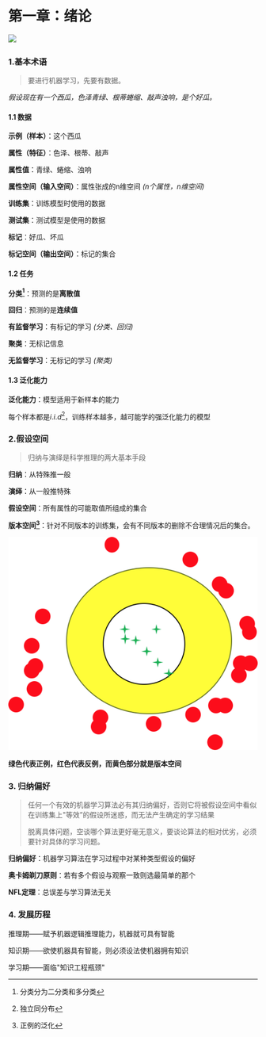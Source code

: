 # 第一章：绪论

<img src="http://latex.codecogs.com/gif.latex?\frac{\partial J}{\partial \theta_k^{(j)}}=\sum_{i:r(i,j)=1}{\big((\theta^{(j)})^Tx^{(i)}-y^{(i,j)}\big)x_k^{(i)}}+\lambda \theta_k^{(j)}" />  



### 1.基本术语

> 要进行机器学习，先要有数据。

*假设现在有一个西瓜，色泽青绿、根蒂蜷缩、敲声浊响，是个好瓜。*

#### 1.1 数据

**示例（样本）**：这个西瓜

**属性（特征）**：色泽、根蒂、敲声

**属性值**：青绿、蜷缩、浊响

**属性空间（输入空间）**：属性张成的n维空间 *(n个属性，n维空间)*

**训练集**：训练模型时使用的数据



**测试集**：测试模型是使用的数据

**标记**：好瓜、坏瓜

**标记空间（输出空间）**：标记的集合

#### 1.2 任务

**分类[^2]**：预测的是**离散值**

**回归**：预测的是**连续值**

**有监督学习**：有标记的学习 *(分类、回归)*

**聚类**：无标记信息

**无监督学习**：无标记的学习 *(聚类)*

#### 1.3 泛化能力

**泛化能力**：模型适用于新样本的能力

每个样本都是$i.i.d$[^3]，训练样本越多，越可能学的强泛化能力的模型

### 2.假设空间

> 归纳与演绎是科学推理的两大基本手段

**归纳**：从特殊推一般

**演绎**：从一般推特殊

**假设空间**：所有属性的可能取值所组成的集合

<!--假设有3个属性，属性的可能取值分别为x,y,z，则假设空间大小为(x+1)*(y+1)*(z+1)+1 -->

<!--假设空间只是单纯罗列出所有可能情况，仅仅是数学上的排列组合，许多情况是不合理或不满足的 -->

**版本空间[^4]**：针对不同版本的训练集，会有不同版本的删除不合理情况后的集合。

<!--假设空间中不合理的情况有：-->

<!--1.明显错误的假设情况-->

<!--2. 精度过高的假设情况（但当训练集中只有一项正例时，保留在版本空间中）-->

<!--如图：-->







![image-20190513174324063](assets/image-20190513174324063.png)

​								**绿色代表正例，红色代表反例，而黄色部分就是版本空间**



### 3. 归纳偏好

> 任何一个有效的机器学习算法必有其归纳偏好，否则它将被假设空间中看似在训练集上"等效”的假设所迷惑，而无法产生确定的学习结果
>
> 脱离具体问题，空谈哪个算法更好毫无意义，要谈论算法的相对优劣，必须要针对具体的学习问题。

**归纳偏好**：机器学习算法在学习过程中对某种类型假设的偏好

**奥卡姆剃刀原则**：若有多个假设与观察一致则选最简单的那个

**NFL定理**：总误差与学习算法无关

### 4. 发展历程

推理期——赋予机器逻辑推理能力，机器就可具有智能

知识期——欲使机器具有智能，则必须设法使机器拥有知识

学习期——面临"知识工程瓶颈"





[^1]:模型也叫学习器
[^2]: 分类分为二分类和多分类
[^3]:独立同分布
[^4]: 正例的泛化